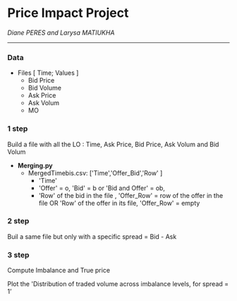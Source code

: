 # Price Impact Project
*Diane PERES and Larysa MATIUKHA*

---
### Data 
* Files \[ Time; Values \]
  *  Bid Price
  *  Bid Volume
  *  Ask Price
  *  Ask Volum
  *  MO 

### 1 step

Build a file with all the LO : Time, Ask Price, Bid Price, Ask Volum and Bid Volum

* **Merging.py**
  * MergedTimebis.csv: \['Time','Offer_Bid','Row' \]
    * 'Time' 
    * 'Offer' = o, 'Bid' = b or 'Bid and Offer' = ob, 
    * 'Row' of the bid in the file , 'Offer_Row' = row of the offer in the file OR 'Row' of the offer in its file, 'Offer_Row' = empty

### 2 step

Buil a same file but only with a specific spread = Bid - Ask

### 3 step

Compute Imbalance and True price

Plot the 'Distribution of traded volume across imbalance levels, for spread = 1’
